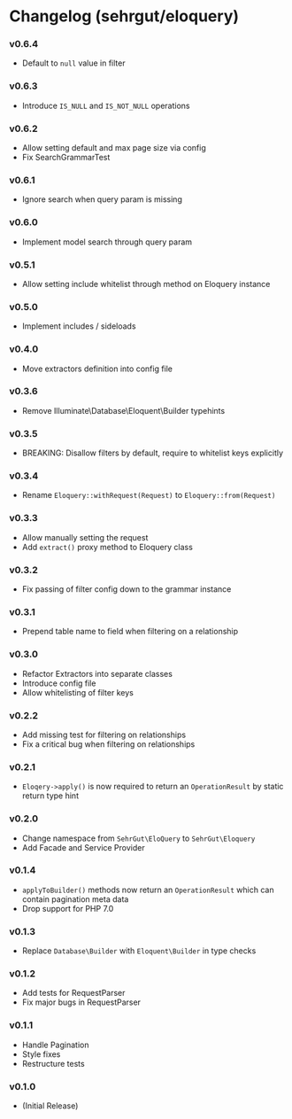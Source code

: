 # Changelog (sehrgut/eloquery)

### v0.6.4
- Default to `null` value in filter

### v0.6.3
- Introduce `IS_NULL` and `IS_NOT_NULL` operations

### v0.6.2
- Allow setting default and max page size via config
- Fix SearchGrammarTest

### v0.6.1
- Ignore search when query param is missing

### v0.6.0
- Implement model search through query param

### v0.5.1
- Allow setting include whitelist through method on Eloquery instance

### v0.5.0
- Implement includes / sideloads

### v0.4.0
- Move extractors definition into config file

### v0.3.6
- Remove Illuminate\Database\Eloquent\Builder typehints

### v0.3.5
- BREAKING: Disallow filters by default, require to whitelist keys explicitly

### v0.3.4
- Rename `Eloquery::withRequest(Request)` to `Eloquery::from(Request)`

### v0.3.3
- Allow manually setting the request
- Add `extract()` proxy method to Eloquery class

### v0.3.2
- Fix passing of filter config down to the grammar instance

### v0.3.1
- Prepend table name to field when filtering on a relationship

### v0.3.0
- Refactor Extractors into separate classes
- Introduce config file
- Allow whitelisting of filter keys

### v0.2.2
- Add missing test for filtering on relationships
- Fix a critical bug when filtering on relationships

### v0.2.1
- `Eloqery->apply()` is now required to return an `OperationResult` by static return type hint

### v0.2.0
- Change namespace from `SehrGut\EloQuery` to `SehrGut\Eloquery`
- Add Facade and Service Provider

### v0.1.4
- `applyToBuilder()` methods now return an `OperationResult` which can contain pagination meta data
- Drop support for PHP 7.0

### v0.1.3
- Replace `Database\Builder` with `Eloquent\Builder` in type checks

### v0.1.2
- Add tests for RequestParser
- Fix major bugs in RequestParser

### v0.1.1
- Handle Pagination
- Style fixes
- Restructure tests

### v0.1.0
- (Initial Release)
